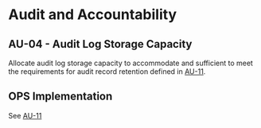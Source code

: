 # Audit and Accountability
## AU-04 - Audit Log Storage Capacity

Allocate audit log storage capacity to accommodate and sufficient to meet the requirements for audit record retention defined in [AU-11](au-11/index.md).

## OPS Implementation

See [AU-11](au-11/index.md)
